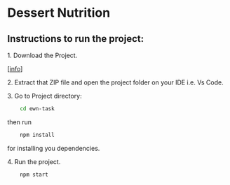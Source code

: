 # Dessert Nutrition

## Instructions to run the project:

<p> 1. Download the Project. </p>

[[info](Cap1.PNG)]

<p> 2. Extract that ZIP file and open the project folder on your IDE i.e. Vs Code. </p>
<p> 3. Go to Project directory:</p>

```sh
    cd ewn-task
```

then run

```sh
    npm install
```

for installing you dependencies.

<p> 4. Run the project. </p>

```sh
    npm start
```
